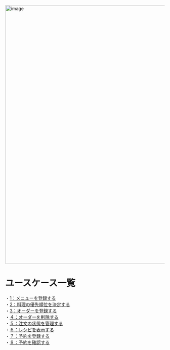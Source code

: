 <img width="818" alt="image" src="https://github.com/urakawa-es5/security/assets/119495449/cd679975-0bcb-4c63-b2ba-5d5c9a93ac5a">






# ユースケース一覧  
・[1：メニューを登録する](https://github.com/urakawa-es5/security/blob/main/rakuraku_kitchen/%E3%83%A6%E3%83%BC%E3%82%B9%E3%82%B1%E3%83%BC%E3%82%B9/%E3%83%A1%E3%83%8B%E3%83%A5%E3%83%BC%E7%99%BB%E9%8C%B2%E6%A9%9F%E8%83%BD(%E5%BA%97%E9%95%B7).txt)  
・[2：料理の優先順位を決定する](https://github.com/urakawa-es5/security/blob/main/rakuraku_kitchen/%E3%83%A6%E3%83%BC%E3%82%B9%E3%82%B1%E3%83%BC%E3%82%B9/%E6%96%99%E7%90%86%E5%84%AA%E5%85%88%E9%A0%86%E4%BD%8D%E6%B1%BA%E5%AE%9A%E6%A9%9F%E8%83%BD(%E5%BA%97%E9%95%B7).txt)  
・[3：オーダーを登録する](https://github.com/urakawa-es5/security/blob/main/rakuraku_kitchen/%E3%83%A6%E3%83%BC%E3%82%B9%E3%82%B1%E3%83%BC%E3%82%B9/%E3%82%AA%E3%83%BC%E3%83%80%E3%83%BC%E3%82%92%E7%99%BB%E9%8C%B2%E3%81%99%E3%82%8B.txt)  
・[４：オーダーを削除する](https://github.com/urakawa-es5/security/blob/main/rakuraku_kitchen/%E3%83%A6%E3%83%BC%E3%82%B9%E3%82%B1%E3%83%BC%E3%82%B9/%E3%82%AA%E3%83%BC%E3%83%80%E3%83%BC%E3%81%AE%E5%89%8A%E9%99%A4%E6%A9%9F%E8%83%BD.txt)  
・[５：注文の状態を管理する](https://github.com/urakawa-es5/security/blob/main/rakuraku_kitchen/%E3%83%A6%E3%83%BC%E3%82%B9%E3%82%B1%E3%83%BC%E3%82%B9/order.md)  
・[６：レシピを表示する](https://github.com/urakawa-es5/security/blob/main/rakuraku_kitchen/%E3%83%A6%E3%83%BC%E3%82%B9%E3%82%B1%E3%83%BC%E3%82%B9/recip.md)  
・[７：予約を登録する](https://github.com/urakawa-es5/security/blob/main/rakuraku_kitchen/%E3%83%A6%E3%83%BC%E3%82%B9%E3%82%B1%E3%83%BC%E3%82%B9/usecase_reserve.md)   
・[８：予約を確認する](https://github.com/urakawa-es5/security/blob/main/rakuraku_kitchen/%E3%83%A6%E3%83%BC%E3%82%B9%E3%82%B1%E3%83%BC%E3%82%B9/%E4%BA%88%E7%B4%84%E3%82%92%E3%81%BF%E3%82%8Btxt)
